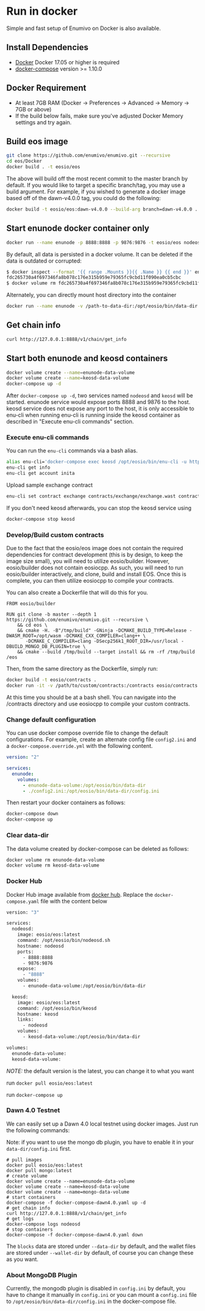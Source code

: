 # Run in docker

Simple and fast setup of Enumivo on Docker is also available.

## Install Dependencies

- [Docker](https://docs.docker.com) Docker 17.05 or higher is required
- [docker-compose](https://docs.docker.com/compose/) version >= 1.10.0

## Docker Requirement

- At least 7GB RAM (Docker -> Preferences -> Advanced -> Memory -> 7GB or above)
- If the build below fails, make sure you've adjusted Docker Memory settings and try again.

## Build eos image

```bash
git clone https://github.com/enumivo/enumivo.git --recursive
cd eos/Docker
docker build . -t eosio/eos
```

The above will build off the most recent commit to the master branch by default. If you would like to target a specific branch/tag, you may use a build argument. For example, if you wished to generate a docker image based off of the dawn-v4.0.0 tag, you could do the following:

```bash
docker build -t eosio/eos:dawn-v4.0.0 --build-arg branch=dawn-v4.0.0 .
```

## Start enunode docker container only

```bash
docker run --name enunode -p 8888:8888 -p 9876:9876 -t eosio/eos nodeosd.sh arg1 arg2
```

By default, all data is persisted in a docker volume. It can be deleted if the data is outdated or corrupted:

```bash
$ docker inspect --format '{{ range .Mounts }}{{ .Name }} {{ end }}' enunode
fdc265730a4f697346fa8b078c176e315b959e79365fc9cbd11f090ea0cb5cbc
$ docker volume rm fdc265730a4f697346fa8b078c176e315b959e79365fc9cbd11f090ea0cb5cbc
```

Alternately, you can directly mount host directory into the container

```bash
docker run --name enunode -v /path-to-data-dir:/opt/eosio/bin/data-dir -p 8888:8888 -p 9876:9876 -t eosio/eos nodeosd.sh arg1 arg2
```

## Get chain info

```bash
curl http://127.0.0.1:8888/v1/chain/get_info
```

## Start both enunode and keosd containers

```bash
docker volume create --name=enunode-data-volume
docker volume create --name=keosd-data-volume
docker-compose up -d
```

After `docker-compose up -d`, two services named `nodeosd` and `keosd` will be started. enunode service would expose ports 8888 and 9876 to the host. keosd service does not expose any port to the host, it is only accessible to enu-cli when running enu-cli is running inside the keosd container as described in "Execute enu-cli commands" section.

### Execute enu-cli commands

You can run the `enu-cli` commands via a bash alias.

```bash
alias enu-cli='docker-compose exec keosd /opt/eosio/bin/enu-cli -u http://nodeosd:8888'
enu-cli get info
enu-cli get account inita
```

Upload sample exchange contract

```bash
enu-cli set contract exchange contracts/exchange/exchange.wast contracts/exchange/exchange.abi
```

If you don't need keosd afterwards, you can stop the keosd service using

```bash
docker-compose stop keosd
```

### Develop/Build custom contracts

Due to the fact that the eosio/eos image does not contain the required dependencies for contract development (this is by design, to keep the image size small), you will need to utilize eosio/builder. However, eosio/builder does not contain eosiocpp. As such, you will need to run eosio/builder interactively, and clone, build and install EOS. Once this is complete, you can then utilize eosiocpp to compile your contracts.

You can also create a Dockerfile that will do this for you.

```
FROM eosio/builder

RUN git clone -b master --depth 1 https://github.com/enumivo/enumivo.git --recursive \
    && cd eos \
    && cmake -H. -B"/tmp/build" -GNinja -DCMAKE_BUILD_TYPE=Release -DWASM_ROOT=/opt/wasm -DCMAKE_CXX_COMPILER=clang++ \
       -DCMAKE_C_COMPILER=clang -DSecp256k1_ROOT_DIR=/usr/local -DBUILD_MONGO_DB_PLUGIN=true \
    && cmake --build /tmp/build --target install && rm -rf /tmp/build /eos
```

Then, from the same directory as the Dockerfile, simply run:

```bash
docker build -t eosio/contracts .
docker run -it -v /path/to/custom/contracts:/contracts eosio/contracts /bin/bash
```

At this time you should be at a bash shell. You can navigate into the /contracts directory and use eosiocpp to compile your custom contracts.

### Change default configuration

You can use docker compose override file to change the default configurations. For example, create an alternate config file `config2.ini` and a `docker-compose.override.yml` with the following content.

```yaml
version: "2"

services:
  enunode:
    volumes:
      - enunode-data-volume:/opt/eosio/bin/data-dir
      - ./config2.ini:/opt/eosio/bin/data-dir/config.ini
```

Then restart your docker containers as follows:

```bash
docker-compose down
docker-compose up
```

### Clear data-dir

The data volume created by docker-compose can be deleted as follows:

```bash
docker volume rm enunode-data-volume
docker volume rm keosd-data-volume
```

### Docker Hub

Docker Hub image available from [docker hub](https://hub.docker.com/r/eosio/eos/).
Replace the `docker-compose.yaml` file with the content below

```bash
version: "3"

services:
  nodeosd:
    image: eosio/eos:latest
    command: /opt/eosio/bin/nodeosd.sh
    hostname: nodeosd
    ports:
      - 8888:8888
      - 9876:9876
    expose:
      - "8888"
    volumes:
      - enunode-data-volume:/opt/eosio/bin/data-dir

  keosd:
    image: eosio/eos:latest
    command: /opt/eosio/bin/keosd
    hostname: keosd
    links:
      - nodeosd
    volumes:
      - keosd-data-volume:/opt/eosio/bin/data-dir

volumes:
  enunode-data-volume:
  keosd-data-volume:

```

*NOTE:* the default version is the latest, you can change it to what you want

run `docker pull eosio/eos:latest`

run `docker-compose up`

### Dawn 4.0 Testnet

We can easily set up a Dawn 4.0 local testnet using docker images. Just run the following commands:

Note: if you want to use the mongo db plugin, you have to enable it in your `data-dir/config.ini` first.

```
# pull images
docker pull eosio/eos:latest
docker pull mongo:latest
# create volume
docker volume create --name=enunode-data-volume
docker volume create --name=keosd-data-volume
docker volume create --name=mongo-data-volume
# start containers
docker-compose -f docker-compose-dawn4.0.yaml up -d
# get chain info
curl http://127.0.0.1:8888/v1/chain/get_info
# get logs
docker-compose logs nodeosd
# stop containers
docker-compose -f docker-compose-dawn4.0.yaml down
```

The `blocks` data are stored under `--data-dir` by default, and the wallet files are stored under `--wallet-dir` by default, of course you can change these as you want.

### About MongoDB Plugin

Currently, the mongodb plugin is disabled in `config.ini` by default, you have to change it manually in `config.ini` or you can mount a `config.ini` file to `/opt/eosio/bin/data-dir/config.ini` in the docker-compose file.
